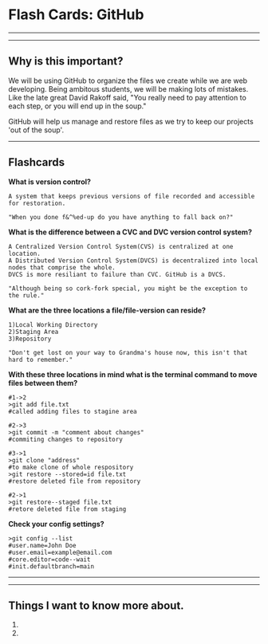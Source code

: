 # Flash Cards: GitHub

___
___

## Why is this important?
We will be using GitHub to organize the files we create while we are web developing. Being ambitous students, we will be making lots of mistakes. Like the late great David Rakoff said, "You really need to pay attention to each step, or you will end up in the soup."

GitHub will help us manage and restore files as we try to keep our projects 'out of the soup'.
___
## Flashcards

**What is version control?**
```
A system that keeps previous versions of file recorded and accessible for restoration. 

"When you done f&^%ed-up do you have anything to fall back on?"
```

**What is the difference between a CVC and DVC version control system?**
```
A Centralized Version Control System(CVS) is centralized at one location.
A Distributed Version Control System(DVCS) is decentralized into local nodes that comprise the whole.
DVCS is more resiliant to failure than CVC. GitHub is a DVCS.

"Although being so cork-fork special, you might be the exception to the rule."
```

**What are the three locations a file/file-version can reside?**
```
1)Local Working Directory
2)Staging Area
3)Repository

"Don't get lost on your way to Grandma's house now, this isn't that hard to remember."
```

**With these three locations in mind what is the terminal command to move files between them?**
```
#1->2
>git add file.txt
#called adding files to stagine area

#2->3
>git commit -m "comment about changes"
#commiting changes to repository
 
#3->1
>git clone "address" 
#to make clone of whole respository
>git restore --stored=id file.txt
#restore deleted file from repository

#2->1
>git restore--staged file.txt
#retore deleted file from staging
```


**Check your config settings?**
```
>git config --list
#user.name=John Doe
#user.email=example@email.com
#core.editor=code--wait
#init.defaultbranch=main
```


___
___
## Things I want to know more about.
1. 
1. 
